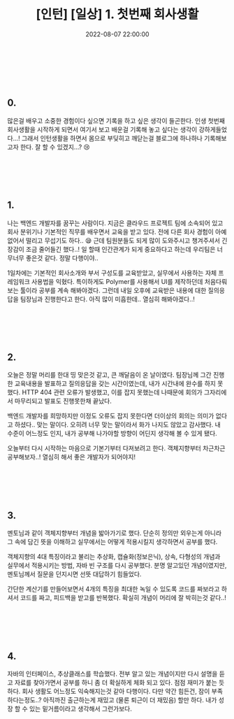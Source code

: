 ﻿---
permalink: /2022-08-07-1주차 인턴일기/
published : true
title: "[인턴] [일상] 1. 첫번째 회사생활 "
date: 2022-08-07 22:00:00
toc: true
toc_sticky: true
toc_label: "첫번째 회사생활"
categories:
- 인턴
tags:
- 인턴
---

<br><br><br>


## 0.
많은걸 배우고 소중한 경험이다 싶으면 기록을 하고 싶은 생각이 들곤한다. 인생 첫번째 회사생활을 시작하게 되면서 여기서 보고 배운걸 기록해 놓고 싶다는 생각이 강하게들었다...! 그래서 인턴생활을 하면서 몸으로 부딪히고 깨닫는걸 블로그에 하나하나 기록해보고자 한다. 잘 할 수 있겠지...? 😢

<br><br><br><br>

## 1.
나는 백엔드 개발자를 꿈꾸는 사람이다. 지금은 클라우드 프로젝트 팀에 소속되어 있고 회사 분위기나 기본적인 직무를 배우면서 교육을 받고 있다. 전에 다른 회사 경험이 아예 없어서 떨리고 무섭기도 하다.. 😪 근데 팀원분들도 되게 많이 도와주시고 챙겨주셔서 긴장감이 조금 줄어들긴 했다..! 일 할때 인간관계가 되게 중요하다고 하는데 우리팀은 너무너무 좋은것 같다. 정말 다행이야..

1일차에는 기본적인 회사소개와 부서 구성도를 교육받았고, 실무에서 사용하는 자체 프레임워크 사용법을 익혔다. 특이하게도 Polymer를 사용해서 UI를 제작하던데 처음다뤄보는 툴이라 공부를 계속 해봐야겠다. 그런데 내일 오후에 교육받은 내용에 대한 질의응답을 팀장님과 진행한다고 한다. 아직 많이 미흡한데.. 열심히 해봐야겠다..!


<br><br><br><br>

## 2.
오늘은 정말 머리를 한대 띵 맞은것 같고, 큰 깨달음이 온 날이였다. 팀장님께 그간 진행한 교육내용을 발표하고 질의응답을 갖는 시간이였는데, 내가 시간내에 완수를 하지 못했다. HTTP 404 관련 오류가 발생했고, 이를 잡지 못했는데 나때문에 회의가 그자리에서 마무리되고 발표도 진행못한채 끝났다.

백엔드 개발자를 희망하지만 이정도 오류도 잡지 못한다면 더이상의 회의는 의미가 없다고 하셨다.. 맞는 말이다. 오히려 너무 맞는 말이라서 화가 나지도 않았고 감사했다. 내 수준이 어느정도 인지, 내가 공부해 나가야할 방향이 어딘지 생각해 볼 수 있게 됐다.

오늘부터 다시 시작하는 마음으로 기본기부터 다져보려고 한다. 객체지향부터 차근차근 공부해보자..! 열심히 해서 좋은 개발자가 되어야지!

<br><br><br><br>

## 3.
멘토님과 같이 객체지향부터 개념을 밟아가기로 했다. 단순히 정의만 외우는게 아니라 그 속에 담긴 뜻을 이해하고 실무에서는 어떻게 적용시킬지 생각하면서 공부를 했다. 

객체지향의 4대 특징이라고 불리는 추상화, 캡슐화(정보은닉), 상속, 다형성의 개념과 실무에서 적용시키는 방법, 자바 빈 구조를 다시 공부했다. 분명 알고있던 개념이였지만, 멘토님께서 질문을 던지시면 선뜻 대답하기 힘들었다.

간단한 계산기를 만들어보면서 4개의 특징을 최대한 녹일 수 있도록 코드를 짜보라고 하셔서 코드를 짜고, 피드백을 받고를 반복했다. 확실히 개념이 머리에 잘 박히는것 같다..!

<br><br><br><br>

## 4.
자바의 인터페이스, 추상클래스를 학습했다. 전부 알고 있는 개념이지만 다시 설명을 듣고 자료를 찾아가면서 공부를 하니 좀 더 확실하게 체화 되고 있다. 점점 재미가 붙는 듯 하다. 회사 생활도 어느정도 익숙해지는것 같아 다행이다. 다만 약간 힘든건, 잠이 부족하다는정도..? 아직까진 출근하는게 재밌고 (물론 퇴근이 더 재밌음) 할만 하다. 내가 성장 할 수 있는 밑거름이라고 생각해서 그런가보다.

